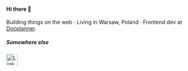 #### Hi there 👋

Building things on the web · Living in Warsaw, Poland · 
Frontend dev at <a href="https://www.docplanner.com/about-us" target="_blank">Docplanner</a>.


##### Somewhere else

<a href="https://www.linkedin.com/in/mateuszjanusz/" target="_blank"><img src="" alt="LinkedIn" width="30"></a>
